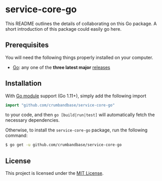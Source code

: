 # service-core-go

This README outlines the details of collaborating on this Go package. A short
introduction of this package could easily go here.

## Prerequisites

You will need the following things properly installed on your computer.

* [Go](https://golang.org/): any one of the **three latest major**
  [releases](https://golang.org/doc/devel/release.html)

## Installation

With [Go module](https://github.com/golang/go/wiki/Modules) support (Go 1.11+),
simply add the following import

```go
import "github.com/crumbandbase/service-core-go"
```

to your code, and then `go [build|run|test]` will automatically fetch the
necessary dependencies.

Otherwise, to install the `service-core-go` package, run the following command:

```bash
$ go get -u github.com/crumbandbase/service-core-go
```

## License

This project is licensed under the [MIT License](LICENSE.md).
